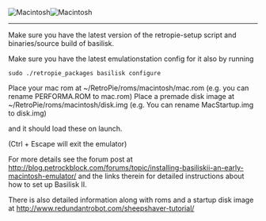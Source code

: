 ![Macintosh](http://s3.amazonaws.com/rapgenius/apple-mac-logo-web.jpg)![Macintosh](http://logos-vector.com/images/logo/xxl/3/5/2/35267/Macintosh_c88a4_450x450.png)
***

Make sure you have the latest version of the retropie-setup script and binaries/source build of basilisk.

Make sure you have the latest emulationstation config for it also by running

```
sudo ./retropie_packages basilisk configure
```

Place your mac rom at ~/RetroPie/roms/macintosh/mac.rom (e.g. you can rename PERFORMA.ROM to mac.rom)
Place a premade disk image at ~/RetroPie/roms/macintosh/disk.img (e.g. You can rename MacStartup.img to disk.img)

and it should load these on launch.

(Ctrl + Escape will exit the emulator)

For more details see the forum post at http://blog.petrockblock.com/forums/topic/installing-basiliskii-an-early-macintosh-emulator/ and the links therein for detailed instructions about how to set up Basilisk II.

There is also detailed information along with roms and a startup disk image at http://www.redundantrobot.com/sheepshaver-tutorial/